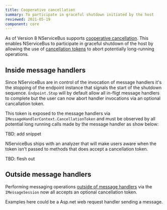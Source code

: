 ```yaml
---
title: Cooperative cancellation
summary: To participate in graceful shutdown initiated by the host
reviewed: 2021-05-19
component: core
---
```


As of Version 8 NServiceBus supports [cooperative cancellation](https://docs.microsoft.com/en-us/dotnet/standard/parallel-programming/task-cancellation). This enables NServiceBus to participate in graceful shutdown of the host by allowing the use of [cancellation tokens](https://docs.microsoft.com/en-us/dotnet/api/system.threading.cancellationtoken) to abort potentially long-running operations.

## Inside message handlers

Since NServiceBus are in control of the invocation of message handlers it's the stopping of the endpoint instance that signals the start of the shutdown sequence. `Endpoint.Stop` will by default allow all in-fligt message handlers to complete but the user can now abort handler invocations via an optional cancallation token.

This token is exposed to the message handlers via `IMessageHandlerContext.CancellationToken` and must be observed by all potential long running calls made by the message handler as show below:

TBD: add snippet

NServiceBus ships with an analyzer that will make users aware when the token isn't passed to methods that does accept a cancellation token.

TBD: flesh out

## Outside message handlers

Performing messaging operations [outside of message handlers](/nservicebus/messaging/send-a-message.md#outside-a-message-handler) via the `IMessageSession` now all accepts an optional cancellation token.

Examples here could be a Asp.net web request handler sending a message.
